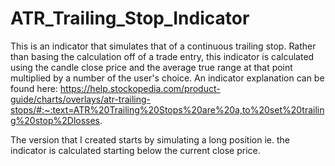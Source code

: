 # ATR_Trailing_Stop_Indicator

This is an indicator that simulates that of a continuous trailing stop. Rather than basing the calculation off of a trade entry, this indicator is calculated using the candle close price and the average true range at that point multiplied by a number of the user's choice.
An indicator explanation can be found here:
https://help.stockopedia.com/product-guide/charts/overlays/atr-trailing-stops/#:~:text=ATR%20Trailing%20Stops%20are%20a,to%20set%20trailing%20stop%2Dlosses.

The version that I created starts by simulating a long position ie. the indicator is calculated starting below the current close price.

